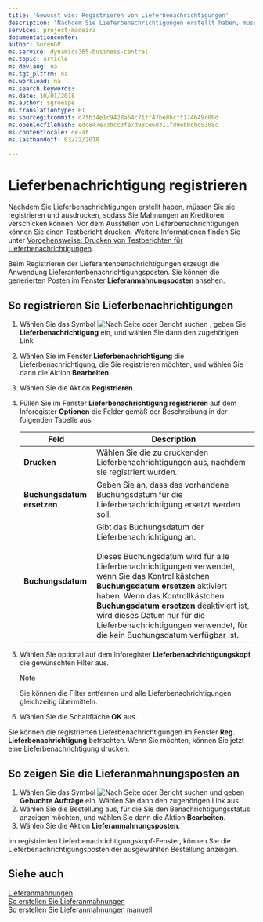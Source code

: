 ```yaml
---
title: 'Gewusst wie: Registrieren von Lieferbenachrichtigungen'
description: "Nachdem Sie Lieferbenachrichtigungen erstellt haben, müssen Sie sie registrieren und ausdrücken, damit Sie die Benachrichtigungen an Kreditoren senden können. Vor dem Ausstellen von Lieferbenachrichtigungen können Sie einen Testbericht drucken."
services: project-madeira
documentationcenter: 
author: SorenGP
ms.service: dynamics365-business-central
ms.topic: article
ms.devlang: na
ms.tgt_pltfrm: na
ms.workload: na
ms.search.keywords: 
ms.date: 10/01/2018
ms.author: sgroespe
ms.translationtype: HT
ms.sourcegitcommit: d7fb34e1c9428a64c71ff47be8bcff174649c00d
ms.openlocfilehash: edc847e73bcc3fe7d98ce68311fd9ebbdbc5308c
ms.contentlocale: de-at
ms.lasthandoff: 03/22/2018

---
```

# <a name="issue-delivery-reminders"></a>Lieferbenachrichtigung registrieren
Nachdem Sie Lieferbenachrichtigungen erstellt haben, müssen Sie sie registrieren und ausdrucken, sodass Sie Mahnungen an Kreditoren verschicken können. Vor dem Ausstellen von Lieferbenachrichtigungen können Sie einen Testbericht drucken. Weitere Informationen finden Sie unter [Vorgehensweise: Drucken von Testberichten für  Lieferbenachrichtigungen](how-to-print-test-reports-for-delivery-reminders.md).  

Beim Registrieren der Lieferantenbenachrichtigungen erzeugt die Anwendung Lieferantenbenachrichtigungsposten. Sie können die generierten Posten im Fenster **Lieferanmahnungsposten** ansehen.  

## <a name="to-issue-delivery-reminders"></a>So registrieren Sie Lieferbenachrichtigungen  

1.  Wählen Sie das Symbol ![Nach Seite oder Bericht suchen](../../media/ui-search/search_small.png "Nach Seite oder Bericht suchen") , geben Sie **Lieferbenachrichtigung** ein, und wählen Sie dann den zugehörigen Link.  
2.  Wählen Sie im Fenster **Lieferbenachrichtigung** die Lieferbenachrichtigung, die Sie registrieren möchten, und wählen Sie dann die Aktion **Bearbeiten**.  
3.  Wählen Sie die Aktion **Registrieren**.  
4.  Füllen Sie im Fenster **Lieferbenachrichtigung registrieren** auf dem Inforegister **Optionen** die Felder gemäß der Beschreibung in der folgenden Tabelle aus.  

    |Feld|Description|  
    |---------------------------------|---------------------------------------|  
    |**Drucken**|Wählen Sie die zu druckenden Lieferbenachrichtigungen aus, nachdem sie registriert wurden.|  
    |**Buchungsdatum ersetzen**|Geben Sie an, dass das vorhandene Buchungsdatum für die Lieferbenachrichtigung ersetzt werden soll.|  
    |**Buchungsdatum**|Gibt das Buchungsdatum der Lieferbenachrichtigung an.<br /><br /> Dieses Buchungsdatum wird für alle Lieferbenachrichtigungen verwendet, wenn Sie das Kontrollkästchen **Buchungsdatum ersetzen** aktiviert haben. Wenn das Kontrollkästchen **Buchungsdatum ersetzen** deaktiviert ist, wird dieses Datum nur für die Lieferbenachrichtigungen verwendet, für die kein Buchungsdatum verfügbar ist.|  

5.  Wählen Sie optional auf dem Inforegister **Lieferbenachrichtigungskopf** die gewünschten Filter aus.  

    > [!NOTE]  
    >  Sie können die Filter entfernen und alle Lieferbenachrichtigungen gleichzeitig übermitteln.  

6.  Wählen Sie die Schaltfläche **OK** aus.  

Sie können die registrierten Lieferbenachrichtigungen im Fenster **Reg. Lieferbenachrichtigung** betrachten. Wenn Sie möchten, können Sie jetzt eine Lieferbenachrichtigung drucken.  

## <a name="to-view-delivery-reminder-ledger-entries"></a>So zeigen Sie die Lieferanmahnungsposten an  

1.  Wählen Sie das Symbol ![Nach Seite oder Bericht suchen](../../media/ui-search/search_small.png "Nach Seite oder Bericht suchen") und geben **Gebuchte Aufträge** ein. Wählen Sie dann den zugehörigen Link aus.  
2.  Wählen Sie die Bestellung aus, für die Sie den Benachrichtigungsstatus anzeigen möchten, und wählen Sie dann die Aktion **Bearbeiten**.  
3.  Wählen Sie die Aktion **Lieferanmahnungsposten**.  

Im registrierten Lieferbenachrichtigungskopf-Fenster, können Sie die Lieferbenachrichtigungsposten der ausgewählten Bestellung anzeigen.  

## <a name="see-also"></a>Siehe auch  
 [Lieferanmahnungen](delivery-reminders.md)   
 [So erstellen Sie Lieferanmahnungen](how-to-generate-delivery-reminders.md)   
 [So erstellen Sie Lieferanmahnungen manuell](how-to-create-delivery-reminders-manually.md)

